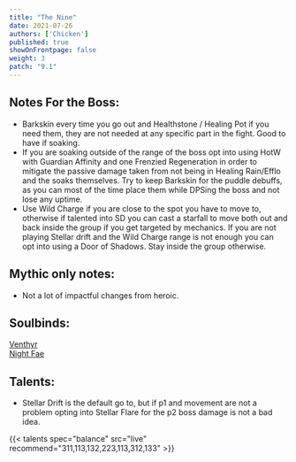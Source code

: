 ```yaml
---
title: "The Nine"
date: 2021-07-26
authors: ['Chicken']
published: true
showOnFrontpage: false
weight: 3
patch: "9.1"
---
```



## Notes For the Boss:
- Barkskin every time you go out and Healthstone / Healing Pot if you need them, they are not needed at any specific part in the fight. Good to have if soaking.
- If you are soaking outside of the range of the boss opt into using HotW with Guardian Affinity and one Frenzied Regeneration in order to mitigate the passive damage taken from not being in Healing Rain/Efflo and the soaks themselves. Try to keep Barkskin for the puddle debuffs, as you can most of the time place them while DPSing the boss and not lose any uptime.
- Use Wild Charge if you are close to the spot you have to move to, otherwise if talented into SD you can cast a starfall to move both out and back inside the group if you get targeted by mechanics. If you are not playing Stellar drift and the Wild Charge range is not enough you can opt into using a Door of Shadows. Stay inside the group otherwise.

## Mythic only notes:
- Not a lot of impactful changes from heroic.

## Soulbinds:
[Venthyr](https://ptr.wowhead.com/soulbind-calc/venthyr/theotar-the-mad-duke/druid/AwCWb74CBTUgCBU1yggSBTWHCCUy4ggjBTJJCBV2AAg1Mj8I)
<br>[Night Fae](https://ptr.wowhead.com/soulbind-calc/night-fae/niya/druid/AwCW5b4CBTXKCCU1IAgTBTXGCBUy5AglMuIIIhUySQgldgAI)

## Talents:
- Stellar Drift is the default go to, but if p1 and movement are not a problem opting into Stellar Flare for the p2 boss damage is not a bad idea.


{{< talents spec="balance" src="live" recommend="311,113,132,223,113,312,133" >}}
